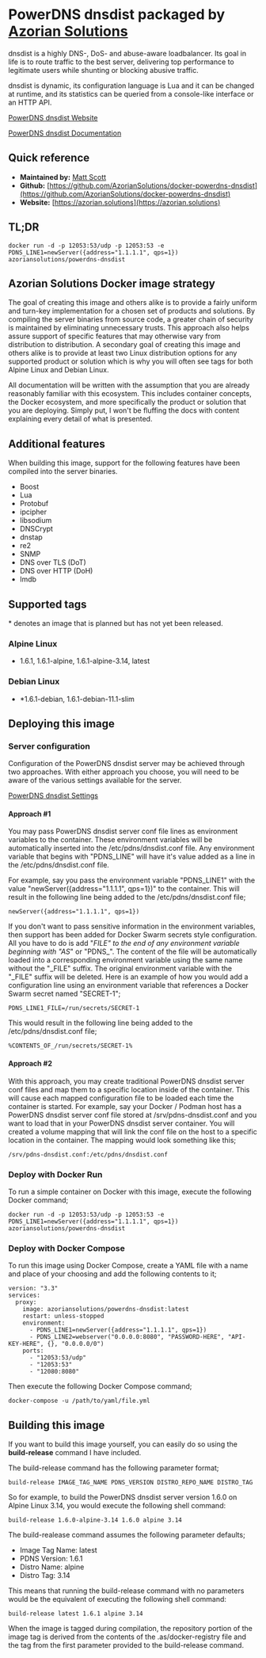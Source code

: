 # PowerDNS dnsdist packaged by [Azorian Solutions](https://azorian.solutions)

dnsdist is a highly DNS-, DoS- and abuse-aware loadbalancer. Its goal in life is to route traffic to the best server, delivering top performance to legitimate users while shunting or blocking abusive traffic.

dnsdist is dynamic, its configuration language is Lua and it can be changed at runtime, and its statistics can be queried from a console-like interface or an HTTP API.

[PowerDNS dnsdist Website](https://www.dnsdist.org/index.html)

[PowerDNS dnsdist Documentation](https://www.dnsdist.org/index.html)

## Quick reference

- **Maintained by:** [Matt Scott](https://github.com/AzorianSolutions)
- **Github:** [https://github.com/AzorianSolutions/docker-powerdns-dnsdist](https://github.com/AzorianSolutions/docker-powerdns-dnsdist)
- **Website:** [https://azorian.solutions](https://azorian.solutions)

## TL;DR

    docker run -d -p 12053:53/udp -p 12053:53 -e PDNS_LINE1=newServer({address="1.1.1.1", qps=1}) azoriansolutions/powerdns-dnsdist

## Azorian Solutions Docker image strategy

The goal of creating this image and others alike is to provide a fairly uniform and turn-key implementation for a chosen set of products and solutions. By compiling the server binaries from source code, a greater chain of security is maintained by eliminating unnecessary trusts. This approach also helps assure support of specific features that may otherwise vary from distribution to distribution. A secondary goal of creating this image and others alike is to provide at least two Linux distribution options for any supported product or solution which is why you will often see tags for both Alpine Linux and Debian Linux.

All documentation will be written with the assumption that you are already reasonably familiar with this ecosystem. This includes container concepts, the Docker ecosystem, and more specifically the product or solution that you are deploying. Simply put, I won't be fluffing the docs with content explaining every detail of what is presented.

## Additional features

When building this image, support for the following features have been compiled into the server binaries.

- Boost
- Lua
- Protobuf
- ipcipher
- libsodium
- DNSCrypt
- dnstap
- re2
- SNMP
- DNS over TLS (DoT)
- DNS over HTTP (DoH)
- lmdb

## Supported tags

\* denotes an image that is planned but has not yet been released.

### Alpine Linux

- 1.6.1, 1.6.1-alpine, 1.6.1-alpine-3.14, latest

### Debian Linux

- *1.6.1-debian, 1.6.1-debian-11.1-slim

## Deploying this image

### Server configuration

Configuration of the PowerDNS dnsdist server may be achieved through two approaches. With either approach you choose, you will need to be aware of the various settings available for the server.

[PowerDNS dnsdist Settings](https://www.dnsdist.org/quickstart.html#dnsdist-console-and-configuration)

#### Approach #1

You may pass PowerDNS dnsdist server conf file lines as environment variables to the container. These environment variables will be automatically inserted into the /etc/pdns/dnsdist.conf file. Any environment variable that begins with "PDNS_LINE" will have it's value added as a line in the /etc/pdns/dnsdist.conf file.

For example, say you pass the environment variable "PDNS_LINE1" with the value "newServer({address="1.1.1.1", qps=1})" to the container. This will result in the following line being added to the /etc/pdns/dnsdist.conf file;

    newServer({address="1.1.1.1", qps=1})

If you don't want to pass sensitive information in the environment variables, then support has been added for Docker Swarm secrets style configuration. All you have to do is add "_FILE" to the end of any environment variable beginning with "AS_" or "PDNS_". The content of the file will be automatically loaded into a corresponding environment variable using the same name without the "_FILE" suffix. The original environment variable with the "_FILE" suffix will be deleted. Here is an example of how you would add a configuration line using an environment variable that references a Docker Swarm secret named "SECRET-1";

    PDNS_LINE1_FILE=/run/secrets/SECRET-1

This would result in the following line being added to the /etc/pdns/dnsdist.conf file;

    %CONTENTS_OF_/run/secrets/SECRET-1%

#### Approach #2

With this approach, you may create traditional PowerDNS dnsdist server conf files and map them to a specific location inside of the container. This will cause each mapped configuration file to be loaded each time the container is started. For example, say your Docker / Podman host has a PowerDNS dnsdist server conf file stored at /srv/pdns-dnsdist.conf and you want to load that in your PowerDNS dnsdist server container. You will created a volume mapping that will link the conf file on the host to a specific location in the container. The mapping would look something like this;

    /srv/pdns-dnsdist.conf:/etc/pdns/dnsdist.conf

### Deploy with Docker Run

To run a simple container on Docker with this image, execute the following Docker command;

    docker run -d -p 12053:53/udp -p 12053:53 -e PDNS_LINE1=newServer({address="1.1.1.1", qps=1}) azoriansolutions/powerdns-dnsdist

### Deploy with Docker Compose

To run this image using Docker Compose, create a YAML file with a name and place of your choosing and add the following contents to it;

    version: "3.3"
    services:
      proxy:
        image: azoriansolutions/powerdns-dnsdist:latest
        restart: unless-stopped
        environment:
          - PDNS_LINE1=newServer({address="1.1.1.1", qps=1})
          - PDNS_LINE2=webserver("0.0.0.0:8080", "PASSWORD-HERE", "API-KEY-HERE", {}, "0.0.0.0/0")
        ports:
          - "12053:53/udp"
          - "12053:53"
          - "12080:8080"

Then execute the following Docker Compose command;

    docker-compose -u /path/to/yaml/file.yml

## Building this image

If you want to build this image yourself, you can easily do so using the **build-release** command I have included.

The build-release command has the following parameter format;

    build-release IMAGE_TAG_NAME PDNS_VERSION DISTRO_REPO_NAME DISTRO_TAG

So for example, to build the PowerDNS dnsdist server version 1.6.0 on Alpine Linux 3.14, you would execute the following shell command:

    build-release 1.6.0-alpine-3.14 1.6.0 alpine 3.14

The build-realease command assumes the following parameter defaults;

- Image Tag Name: latest
- PDNS Version: 1.6.1
- Distro Name: alpine
- Distro Tag: 3.14

This means that running the build-release command with no parameters would be the equivalent of executing the following shell command:

    build-release latest 1.6.1 alpine 3.14

When the image is tagged during compilation, the repository portion of the image tag is derived from the contents of the .as/docker-registry file and the tag from the first parameter provided to the build-release command.
